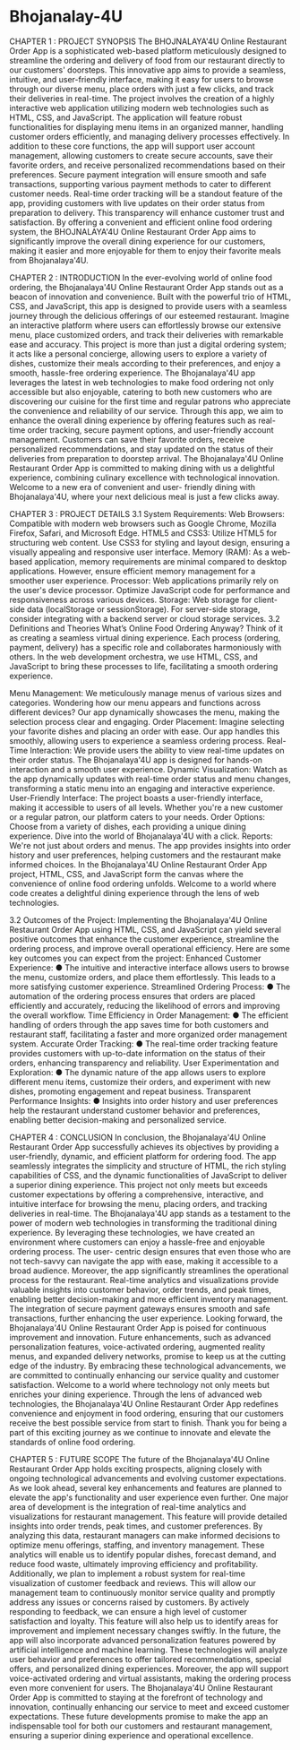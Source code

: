 # Bhojanalay-4U

CHAPTER 1 : PROJECT SYNOPSIS
The BHOJNALAYA'4U Online Restaurant Order App is a sophisticated web-based platform
meticulously designed to streamline the ordering and delivery of food from our restaurant
directly to our customers' doorsteps. This innovative app aims to provide a seamless, intuitive,
and user-friendly interface, making it easy for users to browse through our diverse menu, place
orders with just a few clicks, and track their deliveries in real-time. The project involves the
creation of a highly interactive web application utilizing modern web technologies such as
HTML, CSS, and JavaScript.
The application will feature robust functionalities for displaying menu items in an organized
manner, handling customer orders efficiently, and managing delivery processes effectively. In
addition to these core functions, the app will support user account management, allowing
customers to create secure accounts, save their favorite orders, and receive personalized
recommendations based on their preferences. Secure payment integration will ensure smooth
and safe transactions, supporting various payment methods to cater to different customer needs.
Real-time order tracking will be a standout feature of the app, providing customers with live
updates on their order status from preparation to delivery. This transparency will enhance
customer trust and satisfaction. By offering a convenient and efficient online food ordering
system, the BHOJNALAYA'4U Online Restaurant Order App aims to significantly improve
the overall dining experience for our customers, making it easier and more enjoyable for them
to enjoy their favorite meals from Bhojanalaya'4U.

CHAPTER 2 : INTRODUCTION
In the ever-evolving world of online food ordering, the Bhojanalaya'4U Online Restaurant Order
App stands out as a beacon of innovation and convenience. Built with the powerful trio of HTML,
CSS, and JavaScript, this app is designed to provide users with a seamless journey through the
delicious offerings of our esteemed restaurant. Imagine an interactive platform where users can
effortlessly browse our extensive menu, place customized orders, and track their deliveries with
remarkable ease and accuracy.
This project is more than just a digital ordering system; it acts like a personal concierge, allowing
users to explore a variety of dishes, customize their meals according to their preferences, and enjoy
a smooth, hassle-free ordering experience. The Bhojanalaya'4U app leverages the latest in web
technologies to make food ordering not only accessible but also enjoyable, catering to both new
customers who are discovering our cuisine for the first time and regular patrons who appreciate the
convenience and reliability of our service.
Through this app, we aim to enhance the overall dining experience by offering features such as
real-time order tracking, secure payment options, and user-friendly account management.
Customers can save their favorite orders, receive personalized recommendations, and stay updated
on the status of their deliveries from preparation to doorstep arrival. The Bhojanalaya'4U Online
Restaurant Order App is committed to making dining with us a delightful experience, combining
culinary excellence with technological innovation. Welcome to a new era of convenient and user-
friendly dining with Bhojanalaya'4U, where your next delicious meal is just a few clicks away.

CHAPTER 3 : PROJECT DETAILS
3.1 System Requirements:
Web Browsers:
Compatible with modern web browsers such as Google Chrome, Mozilla Firefox, Safari, and
Microsoft Edge.
HTML5 and CSS3:
Utilize HTML5 for structuring web content.
Use CSS3 for styling and layout design, ensuring a visually appealing and responsive user
interface.
Memory (RAM):
As a web-based application, memory requirements are minimal compared to desktop
applications. However, ensure efficient memory management for a smoother user experience.
Processor:
Web applications primarily rely on the user's device processor. Optimize JavaScript code for
performance and responsiveness across various devices.
Storage:
Web storage for client-side data (localStorage or sessionStorage).
For server-side storage, consider integrating with a backend server or cloud storage services.
3.2 Definitions and Theories
What’s Online Food Ordering Anyway?
Think of it as creating a seamless virtual dining experience. Each process (ordering, payment,
delivery) has a specific role and collaborates harmoniously with others. In the web development
orchestra, we use HTML, CSS, and JavaScript to bring these processes to life, facilitating a
smooth ordering experience.

Menu Management:
We meticulously manage menus of various sizes and categories. Wondering how our menu
appears and functions across different devices? Our app dynamically showcases the menu,
making the selection process clear and engaging.
Order Placement:
Imagine selecting your favorite dishes and placing an order with ease. Our app handles this
smoothly, allowing users to experience a seamless ordering process.
Real-Time Interaction:
We provide users the ability to view real-time updates on their order status. The
Bhojanalaya'4U app is designed for hands-on interaction and a smooth user experience.
Dynamic Visualization:
Watch as the app dynamically updates with real-time order status and menu changes,
transforming a static menu into an engaging and interactive experience.
User-Friendly Interface:
The project boasts a user-friendly interface, making it accessible to users of all levels. Whether
you're a new customer or a regular patron, our platform caters to your needs.
Order Options:
Choose from a variety of dishes, each providing a unique dining experience. Dive into the
world of Bhojanalaya'4U with a click.
Reports:
We're not just about orders and menus. The app provides insights into order history and user
preferences, helping customers and the restaurant make informed choices.
In the Bhojanalaya'4U Online Restaurant Order App project, HTML, CSS, and JavaScript
form the canvas where the convenience of online food ordering unfolds. Welcome to a world
where code creates a delightful dining experience through the lens of web technologies.

3.2 Outcomes of the Project:
Implementing the Bhojanalaya'4U Online Restaurant Order App using HTML, CSS, and
JavaScript can yield several positive outcomes that enhance the customer experience,
streamline the ordering process, and improve overall operational efficiency. Here are some key
outcomes you can expect from the project:
Enhanced Customer Experience:
● The intuitive and interactive interface allows users to browse the menu, customize
orders, and place them effortlessly. This leads to a more satisfying customer experience.
Streamlined Ordering Process:
● The automation of the ordering process ensures that orders are placed efficiently and
accurately, reducing the likelihood of errors and improving the overall workflow.
Time Efficiency in Order Management:
● The efficient handling of orders through the app saves time for both customers and
restaurant staff, facilitating a faster and more organized order management system.
Accurate Order Tracking:
● The real-time order tracking feature provides customers with up-to-date information on
the status of their orders, enhancing transparency and reliability.
User Experimentation and Exploration:
● The dynamic nature of the app allows users to explore different menu items, customize
their orders, and experiment with new dishes, promoting engagement and repeat
business.
Transparent Performance Insights:
● Insights into order history and user preferences help the restaurant understand customer
behavior and preferences, enabling better decision-making and personalized service.

CHAPTER 4 : CONCLUSION
In conclusion, the Bhojanalaya'4U Online Restaurant Order App successfully achieves its
objectives by providing a user-friendly, dynamic, and efficient platform for ordering food. The app
seamlessly integrates the simplicity and structure of HTML, the rich styling capabilities of CSS,
and the dynamic functionalities of JavaScript to deliver a superior dining experience. This project
not only meets but exceeds customer expectations by offering a comprehensive, interactive, and
intuitive interface for browsing the menu, placing orders, and tracking deliveries in real-time.
The Bhojanalaya'4U app stands as a testament to the power of modern web technologies in
transforming the traditional dining experience. By leveraging these technologies, we have created
an environment where customers can enjoy a hassle-free and enjoyable ordering process. The user-
centric design ensures that even those who are not tech-savvy can navigate the app with ease,
making it accessible to a broad audience.
Moreover, the app significantly streamlines the operational process for the restaurant. Real-time
analytics and visualizations provide valuable insights into customer behavior, order trends, and
peak times, enabling better decision-making and more efficient inventory management. The
integration of secure payment gateways ensures smooth and safe transactions, further enhancing
the user experience.
Looking forward, the Bhojanalaya'4U Online Restaurant Order App is poised for continuous
improvement and innovation. Future enhancements, such as advanced personalization features,
voice-activated ordering, augmented reality menus, and expanded delivery networks, promise to
keep us at the cutting edge of the industry. By embracing these technological advancements, we
are committed to continually enhancing our service quality and customer satisfaction.
Welcome to a world where technology not only meets but enriches your dining experience.
Through the lens of advanced web technologies, the Bhojanalaya'4U Online Restaurant Order
App redefines convenience and enjoyment in food ordering, ensuring that our customers receive
the best possible service from start to finish. Thank you for being a part of this exciting journey as
we continue to innovate and elevate the standards of online food ordering.

CHAPTER 5 : FUTURE SCOPE
The future of the Bhojanalaya'4U Online Restaurant Order App holds exciting prospects, aligning
closely with ongoing technological advancements and evolving customer expectations. As we look
ahead, several key enhancements and features are planned to elevate the app's functionality and
user experience even further.
One major area of development is the integration of real-time analytics and visualizations for
restaurant management. This feature will provide detailed insights into order trends, peak times,
and customer preferences. By analyzing this data, restaurant managers can make informed
decisions to optimize menu offerings, staffing, and inventory management. These analytics will
enable us to identify popular dishes, forecast demand, and reduce food waste, ultimately improving
efficiency and profitability.
Additionally, we plan to implement a robust system for real-time visualization of customer
feedback and reviews. This will allow our management team to continuously monitor service
quality and promptly address any issues or concerns raised by customers. By actively responding
to feedback, we can ensure a high level of customer satisfaction and loyalty. This feature will also
help us to identify areas for improvement and implement necessary changes swiftly.
In the future, the app will also incorporate advanced personalization features powered by artificial
intelligence and machine learning. These technologies will analyze user behavior and preferences
to offer tailored recommendations, special offers, and personalized dining experiences. Moreover,
the app will support voice-activated ordering and virtual assistants, making the ordering process
even more convenient for users.
The Bhojanalaya'4U Online Restaurant Order App is committed to staying at the forefront of
technology and innovation, continually enhancing our service to meet and exceed customer
expectations. These future developments promise to make the app an indispensable tool for both
our customers and restaurant management, ensuring a superior dining experience and operational
excellence.
